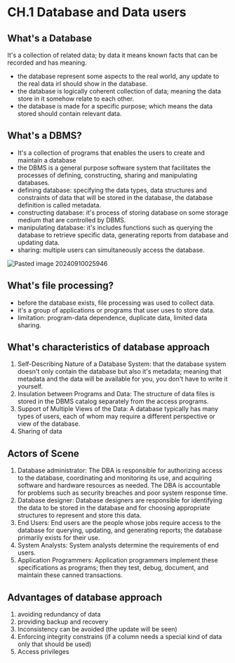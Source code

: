 # CH.1 Database and Data users
## What's a Database
It's a collection of related data; by data it means known facts that can be recorded and has meaning.
- the database represent some aspects to the real world, any update to the real data irl should show in the database.
- the database is logically coherent collection of data; meaning the data store in it somehow relate to each other.
- the database is made for a specific purpose; which means the data stored should contain relevant data.
## What's a DBMS?
- It's a collection of programs that enables the users to create and maintain a database
- the DBMS is a general purpose software system that facilitates the processes of defining, constructing, sharing and manipulating databases.
- defining database: specifying the data types, data structures and constraints of data that will be stored in the database, the database definition is called metadata.  
- constructing database: it's process of storing database on some storage medium that are controlled by DBMS. 
- manipulating database: it's includes functions such as querying the database to retrieve specific data, generating reports from database and updating data.
- sharing: multiple users can simultaneously access the database.
  
![Pasted image 20240910025946](https://github.com/user-attachments/assets/aa55568d-1c98-4f70-84a0-1de8e3cd1a10)

## What's file processing?
- before the database exists, file processing was used to collect data.
- it's a group of applications or programs that user uses to store data.
- limitation: program-data dependence, duplicate data, limited data sharing.
## What's characteristics of database approach
1. Self-Describing Nature of a Database System: that the database system doesn't only contain the database but also it's metadata; meaning that metadata and the data will be available for you, you don't have to write it yourself. 
2. Insulation between Programs and Data: The structure of data files is stored in the DBMS catalog separately from the access programs.
3. Support of Multiple Views of the Data: A database typically has many types of users, each of whom may require a different perspective or view of the database.
4. Sharing of data

## Actors of Scene
1. Database administrator: The DBA is responsible for authorizing access to the database, coordinating and monitoring its use, and acquiring software and hardware resources as needed. The DBA is accountable for problems such as security breaches and poor system response time.
2. Database designer: Database designers are responsible for identifying the data to be stored in the database and for choosing appropriate structures to represent and store this data.
3. End Users: End users are the people whose jobs require access to the database for querying, updating, and generating reports; the database primarily exists for their use.
4. System Analysts: System analysts determine the requirements of end users.
5. Application Programmers: Application programmers implement these specifications as programs; then they test, debug, document, and maintain these canned transactions.


## Advantages of database approach 
1. avoiding redundancy of data
2. providing backup and recovery
3. Inconsistency can be avoided (the update will be seen)
4. Enforcing integrity constrains (if a column needs a special kind of data only that should be used)
5. Access privileges 

